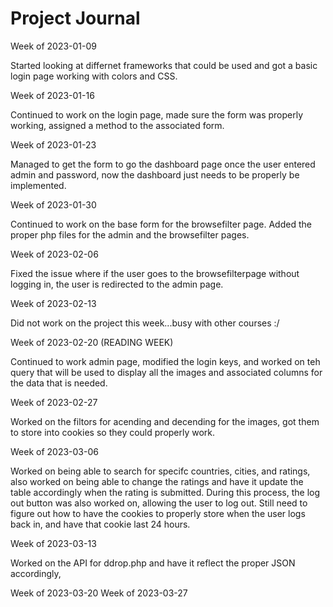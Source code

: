 # Project Journal

Week of 2023-01-09

Started looking at differnet frameworks that could be used and got a basic login page working with colors and CSS. 

Week of 2023-01-16

Continued to work on the login page, made sure the form was properly working, assigned a method to the associated form.

Week of 2023-01-23

Managed to get the form to go the dashboard page once the user entered admin and password, now the dashboard just needs to be properly be implemented.

Week of 2023-01-30

Continued to work on the base form for the browsefilter page. Added the proper php files for the admin and the browsefilter pages. 

Week of 2023-02-06

Fixed the issue where if the user goes to the browsefilterpage without logging in, the user is redirected to the admin page.

Week of 2023-02-13

Did not work on the project this week...busy with other courses :/

Week of 2023-02-20 (READING WEEK)

Continued to work admin page, modified the login keys, and worked on teh query that will be used to display all the images and associated columns for the data that is needed.

Week of 2023-02-27

Worked on the filtors for acending and decending for the images, got them to store into cookies so they could properly work.

Week of 2023-03-06

Worked on being able to search for specifc countries, cities, and ratings, also worked on being able to change the ratings and have it update the table accordingly when the rating is submitted. During this process, the log out button was also worked on, allowing the user to log out. Still need to figure out how to have the cookies to properly store when the user logs back in, and have that cookie last 24 hours.

Week of 2023-03-13

Worked on the API for ddrop.php and have it reflect the proper JSON accordingly,

Week of 2023-03-20
Week of 2023-03-27